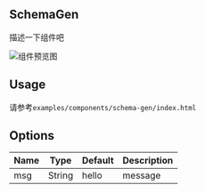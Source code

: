 ## SchemaGen

描述一下组件吧

![组件预览图](preview.png)

## Usage

请参考`examples/components/schema-gen/index.html`

## Options

| Name | Type | Default | Description |
|---|---|---|---|
| msg | String | hello | message |

